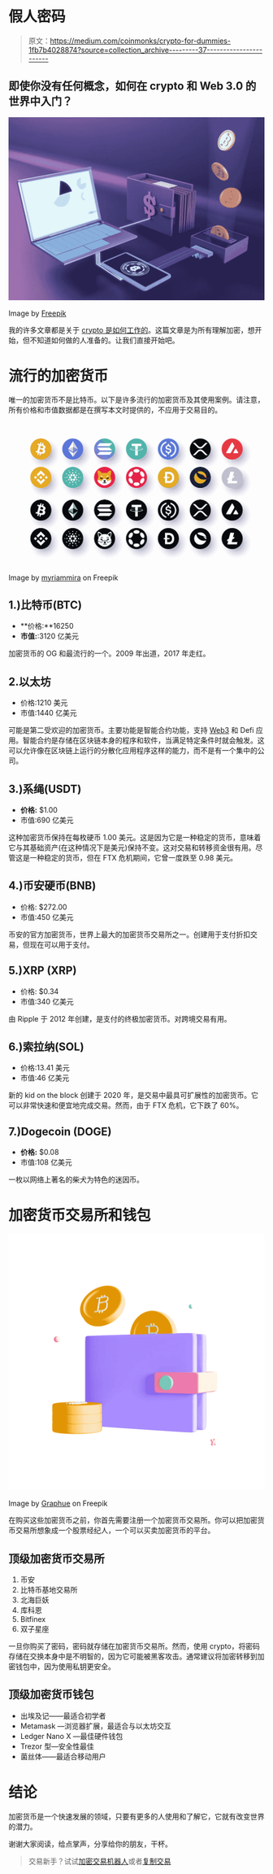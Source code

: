 # 假人密码

> 原文：<https://medium.com/coinmonks/crypto-for-dummies-1fb7b4028874?source=collection_archive---------37----------------------->

## 即使你没有任何概念，如何在 crypto 和 Web 3.0 的世界中入门？

![](img/7efa1ef6743a826797135b3ea65c5a41.png)

Image by [Freepik](https://www.freepik.com/free-photo/3d-cryptocurrency-rendering-design_17664285.htm#query=crypto&position=16&from_view=search&track=sph)

我的许多文章都是关于 [crypto 是如何工作的](/coinmonks/everything-crypto-explained-2b4ddad7e6ac)。这篇文章是为所有理解加密，想开始，但不知道如何做的人准备的。让我们直接开始吧。

# 流行的加密货币

唯一的加密货币不是比特币。以下是许多流行的加密货币及其使用案例。请注意，所有价格和市值数据都是在撰写本文时提供的，不应用于交易目的。

![](img/e1ba035351c8e4abc35688b782b781e5.png)

Image by [myriammira](https://www.freepik.com/free-vector/popular-cryptocurrency-logos-set_23678052.htm#query=crypto&position=0&from_view=search&track=sph) on Freepik

## 1.)比特币(BTC)

*   **价格:**16250
*   **市值:**:3120 亿美元

加密货币的 OG 和最流行的一个。2009 年出道，2017 年走红。

## 2.以太坊

*   价格:1210 美元
*   市值:1440 亿美元

可能是第二受欢迎的加密货币。主要功能是智能合约功能，支持 [Web3](/coinmonks/an-intro-to-web-3-0-a10b9520e690) 和 Defi 应用。智能合约是存储在区块链本身的程序和软件，当满足特定条件时就会触发。这可以允许像在区块链上运行的分散化应用程序这样的能力，而不是有一个集中的公司。

## 3.)系绳(USDT)

*   **价格:** $1.00
*   市值:690 亿美元

这种加密货币保持在每枚硬币 1.00 美元。这是因为它是一种稳定的货币，意味着它与其基础资产(在这种情况下是美元)保持不变。这对交易和转移资金很有用。尽管这是一种稳定的货币，但在 FTX 危机期间，它曾一度跌至 0.98 美元。

## 4.)币安硬币(BNB)

*   价格: $272.00
*   市值:450 亿美元

币安的官方加密货币，世界上最大的加密货币交易所之一。创建用于支付折扣交易，但现在可以用于支付。

## 5.)XRP (XRP)

*   价格: $0.34
*   市值:340 亿美元

由 Ripple 于 2012 年创建，是支付的终极加密货币。对跨境交易有用。

## 6.)索拉纳(SOL)

*   价格:13.41 美元
*   市值:46 亿美元

新的 kid on the block 创建于 2020 年，是交易中最具可扩展性的加密货币。它可以非常快速和便宜地完成交易。然而，由于 FTX 危机，它下跌了 60%。

## 7.)Dogecoin (DOGE)

*   **价格:** $0.08
*   市值:108 亿美元

一枚以网络上著名的柴犬为特色的迷因币。

# 加密货币交易所和钱包

![](img/9812d622f2bcafc09d2ab3375f85cec2.png)

Image by [Graphue](https://www.freepik.com/free-psd/3d-nft-icon-digital-wallet_25469820.htm#query=crypto%20wallet&position=0&from_view=search&track=sph) on Freepik

在购买这些加密货币之前，你首先需要注册一个加密货币交易所。你可以把加密货币交易所想象成一个股票经纪人，一个可以买卖加密货币的平台。

## 顶级加密货币交易所

1.  币安
2.  比特币基地交易所
3.  北海巨妖
4.  库科恩
5.  Bitfinex
6.  双子星座

一旦你购买了密码，密码就存储在加密货币交易所。然而，使用 crypto，将密码存储在交换本身中是不明智的，因为它可能被黑客攻击。通常建议将加密转移到加密钱包中，因为使用私钥更安全。

## 顶级加密货币钱包

*   出埃及记——最适合初学者
*   Metamask —浏览器扩展，最适合与以太坊交互
*   Ledger Nano X —最佳硬件钱包
*   Trezor 型—安全性最佳
*   菌丝体——最适合移动用户

# 结论

加密货币是一个快速发展的领域，只要有更多的人使用和了解它，它就有改变世界的潜力。

谢谢大家阅读，给点掌声，分享给你的朋友，干杯。

> 交易新手？试试[加密交易机器人](/coinmonks/crypto-trading-bot-c2ffce8acb2a)或者[复制交易](/coinmonks/top-10-crypto-copy-trading-platforms-for-beginners-d0c37c7d698c)